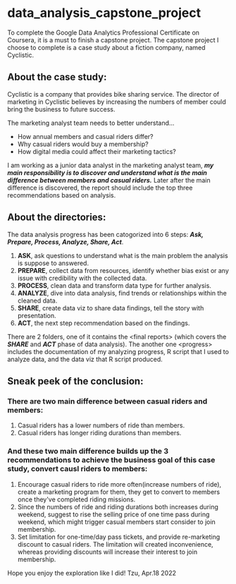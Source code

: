 # data_analysis_capstone_project

To complete the Google Data Analytics Professional Certificate on Coursera, it is a must to finish a capstone project. 
The capstone project I choose to complete is a case study about a fiction company, named Cyclistic. 



## About the case study:

Cyclistic is a company that provides bike sharing service.
The director of marketing in Cyclistic believes by increasing the numbers of member could bring the business to future success. 

The marketing analyst team needs to better understand...
- How annual members and casual riders differ?
- Why casual riders would buy a membership?
- How digital media could affect their marketing tactics?

I am working as a junior data analyst in the marketing analyst team, ***my main responsibility is to discover and understand what is the main difference between members and casual riders.***
Later after the main difference is discovered, the report should include the top three recommendations based on analysis.




## About the directories:

The data analysis progress has been catogorized into 6 steps: ***Ask, Prepare, Process, Analyze, Share, Act***.
1. **ASK**, ask questions to understand what is the main problem the analysis is suppose to answered.
2. **PREPARE**, collect data from resources, identify whether bias exist or any issue with credibility with the collected data.
3. **PROCESS**, clean data and transform data type for further analysis.
4. **ANALYZE**, dive into data analysis, find trends or relationships within the cleaned data.
5. **SHARE**, create data viz to share data findings, tell the story with presentation.
6. **ACT**, the next step recommendation based on the findings.

There are 2 folders, one of it contains the \<final reports> (which covers the ***SHARE*** and ***ACT*** phase of data analysis). 
The another one \<progress> includes the documentation of my analyzing progress, R script that I used to analyze data, and the data viz that R script produced.



## Sneak peek of the conclusion:

### There are two main difference between casual riders and members:

1. Casual riders has a lower numbers of ride than members.
2. Casual riders has longer riding durations than members.

### And these two main difference builds up the 3 recommendations to achieve the business goal of this case study, convert causl riders to members:

1. Encourage casual riders to ride more often(increase numbers of ride), create a marketing program for them, they get to convert to members once they've completed riding missions.
2. Since the numbers of ride and riding durations both increases during weekend, suggest to rise the selling price of one time pass during weekend, which might trigger casual members start consider to join membership.
3. Set limitation for one-time/day pass tickets, and provide re-marketing discount to casual riders. The limitation will created inconvenience, whereas providing discounts will increase their interest to join membership.



Hope you enjoy the exploration like I did! 
Tzu, Apr.18 2022
